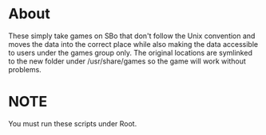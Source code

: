 # About

These simply take games on SBo that don't follow the Unix convention and moves the data into the correct place while also making the data accessible to users under the games group only. The original locations are symlinked to the new folder under /usr/share/games so the game will work without problems.

# NOTE

You must run these scripts under Root.
